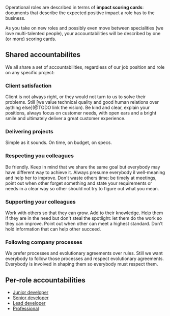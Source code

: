 Operational roles are described in terms of **impact scoring cards**: documents that describe the expected positive impact a role has to the business.

As you take on new roles and possibly even move between specialities (we love multi-talented people), your accountabilities will be described by one (or more) scoring cards.

## Shared accountabilites

We all share a set of accountabilities, regardless of our job position and role on any specific project:

### Client satisfaction

Client is not always right, or they would not turn to us to solve their problems. Still [we value technical quality and good human relations over aything else](@TODO link the vision). Be kind and clear, explain your positions, always focus on customer needs, with open ears and a bright smile and ultimately deliver a great customer experience.

### Delivering projects

Simple as it sounds. On time, on budget, on specs.

### Respecting you colleagues

Be friendly. Keep in mind that we share the same goal but everybody may have different way to achieve it. Always presume everybody il well-meaning and help her to improve. Don't waste others time: be timely at meetings, point out when other forget something and state your requirements or needs in a clear way so other should not try to figure out what you mean.

### Supporting your colleagues

Work with others so that they can grow. Add to their knowledge. Help them if they are in the need but don't steal the spotlight: let them do the work so they can improve. Point out when other can meet a highest standard. Don't hold information that can help other succeed.

### Following company processes

We prefer processes and evolutionary agreements over rules. Still we want everybody to follow those processes and respect evolutionary agreements. Everybody is involved in shaping them so everybody must respect them.

## Per-role accountabilities

* [Junior developer](/job-roles/role-isc-junior-developer)
* [Senior developer](/job-roles/role-isc-senior-developer)
* [Lead developer](/job-roles/role-isc-lead-developer)
* [Professional](/job-roles/role-isc-professional)
